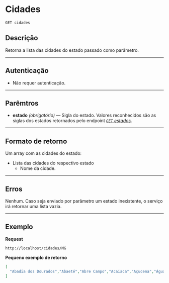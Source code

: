 # Cidades

    GET cidades

## Descrição
Retorna a lista das cidades do estado passado como parâmetro.

***

## Autenticação
* Não requer autenticação.

***

## Parêmtros
- **estado** _(obrigatório)_ — Sigla do estado. Valores reconhecidos são as siglas dos estados retornados pelo endpoint *[<code>GET</code> estados](https://github.com/seniocaires/estados-cidades/blob/master/endpoints/estados/GET_estados.md)*.

***

## Formato de retorno
Um array com as cidades do estado:

- Lista das cidades do respectivo estado
    - Nome da cidade.

***

## Erros
Nenhum. Caso seja enviado por parâmetro um estado inexistente, o serviço irá retornar uma lista vazia.

***

## Exemplo
**Request**

    http://localhost/cidades/MG

**Pequeno exemplo de retorno**

```json
[
  "Abadia dos Dourados","Abaeté","Abre Campo","Acaiaca","Açucena","Água Boa","Água Comprida","Aguanil","Águas Formosas","Águas Vermelhas","Aimorés","Aiuruoca"
]
```

